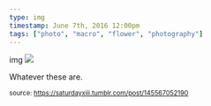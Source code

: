 ```yaml
---
type: img
timestamp: June 7th, 2016 12:00pm
tags: ["photo", "macro", "flower", "photography"]
---
```

img
<img src="https://saturdayxiii.github.io/media/145567052190.jpg"/>

Whatever these are.
 
      
      
      
      
      
  
<small>source: https://saturdayxiii.tumblr.com/post/145567052190</small>